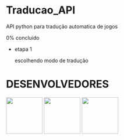 # Traducao_API

API python para tradução automatica de jogos

0% concluido

* etapa 1

  escolhendo modo de tradução

# DESENVOLVEDORES

<a href='https://github.com/patrick-siotti'>_<img src='https://avatars.githubusercontent.com/u/59841892?v=4' width=100>_</a>
<a href='https://github.com/AndersonMartins1'>_<img src='https://avatars.githubusercontent.com/u/144822852?v=4' width=100>_</a>
<a href='https://github.com/fikenico'>_<img src='https://avatars.githubusercontent.com/u/154569713?v=4' width=100>_</a>
